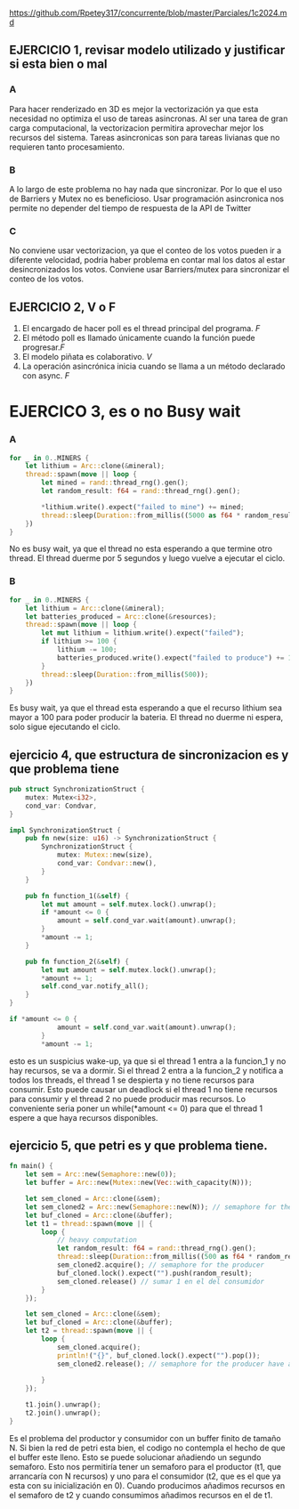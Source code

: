 https://github.com/Rpetey317/concurrente/blob/master/Parciales/1c2024.md

## EJERCICIO 1, revisar modelo utilizado y justificar si esta bien o mal
### A 
Para hacer renderizado en 3D es mejor la vectorización ya que esta necesidad no optimiza el uso de tareas asincronas. Al ser una tarea de gran carga computacional, la vectorizacion permitira aprovechar mejor los recursos del sistema. Tareas asincronicas son para tareas livianas que no requieren tanto procesamiento.
### B
A lo largo de este problema no hay nada que sincronizar. Por lo que el uso de Barriers y Mutex no es beneficioso. Usar programación asincronica nos permite no depender del tiempo de respuesta de la API de Twitter 
### C
No conviene usar vectorizacion, ya que el conteo de los votos pueden ir a diferente velocidad, podria haber problema en contar mal los datos al estar desincronizados los votos. Conviene usar Barriers/mutex para sincronizar el conteo de los votos.
## EJERCICIO 2, V o F
1. El encargado de hacer poll es el thread principal del programa. *F*
2. El método poll es llamado únicamente cuando la función puede progresar.*F*
3. El modelo piñata es colaborativo. *V*
4. La operación asincrónica inicia cuando se llama a un método declarado con async. *F* 

# EJERCICO 3, es o no Busy wait
### A
```rust
for _ in 0..MINERS {
    let lithium = Arc::clone(&mineral);
    thread::spawn(move || loop {
        let mined = rand::thread_rng().gen();
        let random_result: f64 = rand::thread_rng().gen();

        *lithium.write().expect("failed to mine") += mined;
        thread::sleep(Duration::from_millis((5000 as f64 * random_result) as u64));
    })
}
```
No es busy wait, ya que el thread no esta esperando a que termine otro thread. El thread duerme por 5 segundos y luego vuelve a ejecutar el ciclo.
### B
```rust
for _ in 0..MINERS {
    let lithium = Arc::clone(&mineral);
    let batteries_produced = Arc::clone(&resources);
    thread::spawn(move || loop {
        let mut lithium = lithium.write().expect("failed");
        if lithium >= 100 {
            lithium -= 100;
            batteries_produced.write().expect("failed to produce") += 1
        }
        thread::sleep(Duration::from_millis(500));
    })
}
```
Es busy wait, ya que el thread esta esperando a que el recurso lithium sea mayor a 100 para poder producir la bateria. El thread no duerme ni espera, solo sigue ejecutando el ciclo.

## ejercicio 4, que estructura de sincronizacion es y que problema tiene
```rust
pub struct SynchronizationStruct {
    mutex: Mutex<i32>,
    cond_var: Condvar,
}

impl SynchronizationStruct {
    pub fn new(size: u16) -> SynchronizationStruct {
        SynchronizationStruct {
            mutex: Mutex::new(size),
            cond_var: Condvar::new(),
        }
    }

    pub fn function_1(&self) {
        let mut amount = self.mutex.lock().unwrap();
        if *amount <= 0 {
            amount = self.cond_var.wait(amount).unwrap();
        }
        *amount -= 1;
    }

    pub fn function_2(&self) {
        let mut amount = self.mutex.lock().unwrap();
        *amount += 1;
        self.cond_var.notify_all();
    }
}
```
```rust
if *amount <= 0 {
            amount = self.cond_var.wait(amount).unwrap();
        }
        *amount -= 1;
```
esto es un suspicius wake-up, ya que si el thread 1 entra a la funcion_1 y no hay recursos, se va a dormir. Si el thread 2 entra a la funcion_2 y notifica a todos los threads, el thread 1 se despierta y no tiene recursos para consumir. Esto puede causar un deadlock si el thread 1 no tiene recursos para consumir y el thread 2 no puede producir mas recursos. Lo conveniente seria poner un while(*amount <= 0) para que el thread 1 espere a que haya recursos disponibles.

## ejercicio 5, que petri es y que problema tiene.
```rust
fn main() {
    let sem = Arc::new(Semaphore::new(0));
    let buffer = Arc::new(Mutex::new(Vec::with_capacity(N)));

    let sem_cloned = Arc::clone(&sem);
    let sem_cloned2 = Arc::new(Semaphore::new(N)); // semaphore for the producer
    let buf_cloned = Arc::clone(&buffer);
    let t1 = thread::spawn(move || {
        loop {
            // heavy computation
            let random_result: f64 = rand::thread_rng().gen();
            thread::sleep(Duration::from_millis((500 as f64 * random_result) as u64));
            sem_cloned2.acquire(); // semaphore for the producer
            buf_cloned.lock().expect("").push(random_result);
            sem_cloned.release() // sumar 1 en el del consumidor
        }
    });

    let sem_cloned = Arc::clone(&sem);
    let buf_cloned = Arc::clone(&buffer);
    let t2 = thread::spawn(move || {
        loop {
            sem_cloned.acquire();
            println!("{}", buf_cloned.lock().expect("").pop());
            sem_cloned2.release(); // semaphore for the producer have a new resource
            
        }
    });

    t1.join().unwrap();
    t2.join().unwrap();
}
```
Es el problema del productor y consumidor con un buffer finito de tamaño N. Si bien la red de petri esta bien, el codigo
no contempla el hecho de que el buffer este lleno. Esto se puede solucionar añadiendo un segundo semaforo. Esto nos permitiría tener un semaforo para el productor (t1, que arrancaría con N recursos) y uno para el consumidor (t2, que es el que ya esta con su inicialización en 0). Cuando producimos añadimos recursos en el semaforo de t2 y cuando consumimos añadimos recursos en el de t1.